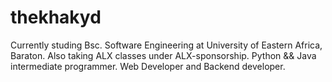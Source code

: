 # thekhakyd

Currently studing Bsc. Software Engineering at University of Eastern Africa, Baraton.
Also taking ALX classes under ALX-sponsorship.
Python && Java intermediate programmer.
Web Developer and Backend developer.

